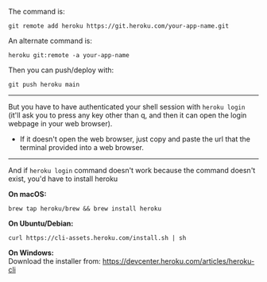 
The command is:
```
git remote add heroku https://git.heroku.com/your-app-name.git
```

An alternate command is:
```
heroku git:remote -a your-app-name
```

Then you can push/deploy with:
```
git push heroku main
```

---

But you have to have authenticated your shell session with `heroku login` (it'll ask you to press any key other than q, and then it can open the login webpage in your web browser). 
- If it doesn't open the web browser, just copy and paste the url that the terminal provided into a web browser.

---

And if `heroku login` command doesn't work because the command doesn't exist, you'd have to install heroku

**On macOS:**

`brew tap heroku/brew && brew install heroku`

**On Ubuntu/Debian:**

`curl https://cli-assets.heroku.com/install.sh | sh`

**On Windows:**  
Download the installer from: https://devcenter.heroku.com/articles/heroku-cli